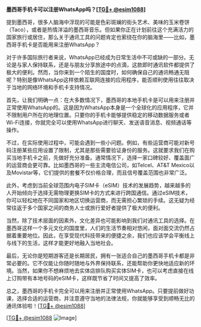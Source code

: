 **墨西哥手机卡可以注册WhatsApp吗？[[TG💪+ @esim1088](https://t.me/s/esim1088)]**

提到墨西哥，很多人脑海中浮现的可能是色彩斑斓的街头艺术、美味的玉米卷饼（Taco），或者是热情洋溢的墨西哥音乐。但如果你正在计划前往这个充满活力的国家旅行或居住，那么关于通讯工具的问题肯定也萦绕在你的脑海里——比如，墨西哥手机卡是否能用来注册WhatsApp？

对于许多国际旅行者来说，WhatsApp已经成为日常生活中不可或缺的一部分。无论是与家人保持联系，还是与朋友分享旅途中的点滴，这款即时通讯软件都提供了极大的便利。然而，当你来到一个陌生的国度时，如何确保自己的通讯畅通无阻呢？特别是像WhatsApp这样依赖互联网连接的应用程序，能否顺利使用往往取决于当地的网络环境和手机卡支持情况。

首先，让我们明确一点：在大多数情况下，墨西哥的本地手机卡是可以用来注册并正常使用WhatsApp的。这是因为WhatsApp本身是一个全球化的应用程序，它并不限制用户所在的地理位置。只要你的手机卡能够提供稳定的移动数据服务或者Wi-Fi连接，你就完全可以使用WhatsApp进行聊天、发送语音消息、视频通话等操作。

不过，在实际使用过程中，可能会遇到一些小问题。例如，有些运营商可能对新号码注册某些应用设置了限制，尤其是那些需要验证身份的服务。这就要求我们在购买当地手机卡之前，先做好充分准备。通常情况下，选择一家口碑较好、覆盖面广的运营商会更可靠。比如墨西哥的一些主流电信公司，如Telcel、AT&T Mexico以及Movistar等，它们提供的套餐不仅价格合理，而且信号覆盖范围也非常广泛。

此外，考虑到当前全球范围内电子SIM卡（eSIM）技术的发展趋势，越来越多的人开始倾向于选择无需物理更换SIM卡的方式来进行跨国通信。通过eSIM技术，你可以轻松地在不同国家和地区切换运营商，而无需担心繁琐的手续。这无疑为经常往返于多个国家之间的商务人士或旅行爱好者提供了极大的便利。

当然，除了技术层面的因素外，文化差异也可能影响到我们对通讯工具的选择。在墨西哥这样一个多元文化的国度里，人们的生活节奏相对悠闲，面对面交流仍然占据着重要地位。因此，在享受现代科技带来的便捷之余，我们也应该学会平衡线上与线下的生活，这样才能更好地融入当地社会。

最后，无论你是短期游客还是长期居民，拥有一张适合自己的墨西哥手机卡都是非常必要的。它不仅能让你随时随地与外界保持联系，还能帮助你更快地适应新的环境。当然，如果你不想麻烦地去实体店排队购买实体SIM卡，也可以考虑直接在线上订购带有本地号码的eSIM卡，这样既节省了时间又提高了效率。

总之，墨西哥的手机卡完全可以用来注册并正常使用WhatsApp。只要提前做好功课，选择合适的运营商，并注意遵守当地的法律法规，你就能够享受到顺畅无比的通讯体验啦！[[TG💪+ @esim1088](https://t.me/s/esim1088)]

[[TG💪+ @esim1088](https://t.me/s/esim1088) ![Image](https://i.postimg.cc/4NQfJmqS/Snipaste-2025-05-13-00-14-12.png)]